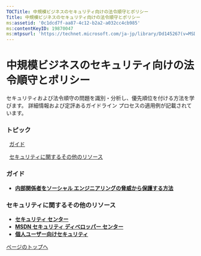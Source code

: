 ```yaml
---
TOCTitle: 中規模ビジネスのセキュリティ向けの法令順守とポリシー
Title: 中規模ビジネスのセキュリティ向けの法令順守とポリシー
ms:assetid: '0c1dcd7f-aa87-4c12-b2a2-a032cc4cb985'
ms:contentKeyID: 19870047
ms:mtpsurl: 'https://technet.microsoft.com/ja-jp/library/Dd145267(v=MSDN.10)'
---
```


中規模ビジネスのセキュリティ向けの法令順守とポリシー
====================================================

セキュリティおよび法令順守の問題を識別・分析し、優先順位を付ける方法を学びます。 詳細情報および定評あるガイドライン プロセスの適用例が記載されています。

### トピック

[](#elc)  [ガイド](#elc)

[](#eqc)  [セキュリティに関するその他のリソース](#eqc)

### ガイド

-   [**内部関係者をソーシャル エンジニアリングの脅威から保護する方法**](http://technet.microsoft.com/ja-jp/library/cc875841.aspx)

### セキュリティに関するその他のリソース

-   [**セキュリティ センター**](http://www.microsoft.com/japan/security/guidance/default.mspx)
-   [**MSDN セキュリティ ディベロッパー センター**](http://www.microsoft.com/japan/msdn/security/)
-   [**個人ユーザー向けセキュリティ**](http://www.microsoft.com/japan/athome/security/default.mspx)

[](#mainsection)[ページのトップへ](#mainsection)
